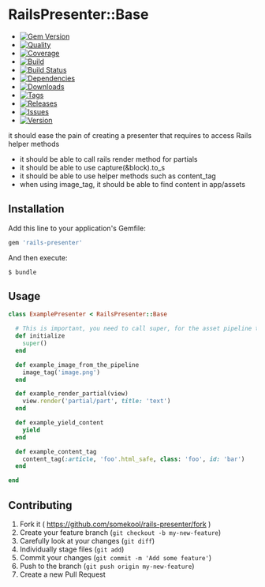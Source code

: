 RailsPresenter::Base
===============================================

  - [![Gem Version](https://badge.fury.io/rb/rails-presenter.svg)](http://badge.fury.io/rb/rails-presenter)
  - [![Quality](http://img.shields.io/codeclimate/github/mathieujobin/rails-presenter.svg?style=flat-square)](https://codeclimate.com/github/mathieujobin/rails-presenter)
  - [![Coverage](http://img.shields.io/codeclimate/coverage/github/mathieujobin/rails-presenter.svg?style=flat-square)](https://codeclimate.com/github/mathieujobin/rails-presenter)
  - [![Build](http://img.shields.io/travis-ci/mathieujobin/rails-presenter.svg?style=flat-square)](https://travis-ci.org/mathieujobin/rails-presenter)
  - [![Build Status](https://travis-ci.org/mathieujobin/rails-presenter.svg)](https://travis-ci.org/mathieujobin/rails-presenter)
  - [![Dependencies](http://img.shields.io/gemnasium/mathieujobin/rails-presenter.svg?style=flat-square)](https://gemnasium.com/mathieujobin/rails-presenter)
  - [![Downloads](http://img.shields.io/gem/dtv/rails-presenter.svg?style=flat-square)](https://rubygems.org/gems/rails-presenter)
  - [![Tags](http://img.shields.io/github/tag/mathieujobin/rails-presenter.svg?style=flat-square)](http://github.com/mathieujobin/rails-presenter/tags)
  - [![Releases](http://img.shields.io/github/release/mathieujobin/rails-presenter.svg?style=flat-square)](http://github.com/mathieujobin/rails-presenter/releases)
  - [![Issues](http://img.shields.io/github/issues/mathieujobin/rails-presenter.svg?style=flat-square)](http://github.com/mathieujobin/rails-presenter/issues)
  - [![Version](http://img.shields.io/gem/r/rails-presenter.svg?style=flat-square)](https://rubygems.org/gems/rails-presenter)

it should ease the pain of creating a presenter that requires to access Rails helper methods

* it should be able to call rails render method for partials
* it should be able to use capture(&block).to_s
* it should be able to use helper methods such as content_tag
* when using image_tag, it should be able to find content in app/assets

## Installation

Add this line to your application's Gemfile:

```ruby
gem 'rails-presenter'
```

And then execute:

    $ bundle

## Usage

```ruby
class ExamplePresenter < RailsPresenter::Base

  # This is important, you need to call super, for the asset pipeline to work.
  def initialize
    super()
  end

  def example_image_from_the_pipeline
    image_tag('image.png')
  end

  def example_render_partial(view)
    view.render('partial/part', title: 'text')
  end

  def example_yield_content
    yield
  end

  def example_content_tag
    content_tag(:article, 'foo'.html_safe, class: 'foo', id: 'bar')
  end

end
```

## Contributing

1. Fork it ( https://github.com/somekool/rails-presenter/fork )
2. Create your feature branch (`git checkout -b my-new-feature`)
3. Carefully look at your changes (`git diff`)
4. Individually stage files (`git add`)
3. Commit your changes (`git commit -m 'Add some feature'`)
4. Push to the branch (`git push origin my-new-feature`)
5. Create a new Pull Request
